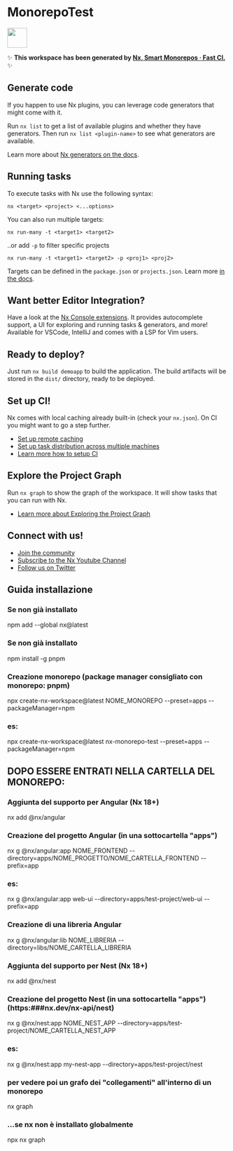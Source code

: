 # MonorepoTest

<a alt="Nx logo" href="https://nx.dev" target="_blank" rel="noreferrer"><img src="https://raw.githubusercontent.com/nrwl/nx/master/images/nx-logo.png" width="45"></a>

✨ **This workspace has been generated by [Nx, Smart Monorepos · Fast CI.](https://nx.dev)** ✨

## Generate code

If you happen to use Nx plugins, you can leverage code generators that might come with it.

Run `nx list` to get a list of available plugins and whether they have generators. Then run `nx list <plugin-name>` to see what generators are available.

Learn more about [Nx generators on the docs](https://nx.dev/features/generate-code).

## Running tasks

To execute tasks with Nx use the following syntax:

```
nx <target> <project> <...options>
```

You can also run multiple targets:

```
nx run-many -t <target1> <target2>
```

..or add `-p` to filter specific projects

```
nx run-many -t <target1> <target2> -p <proj1> <proj2>
```

Targets can be defined in the `package.json` or `projects.json`. Learn more [in the docs](https://nx.dev/features/run-tasks).

## Want better Editor Integration?

Have a look at the [Nx Console extensions](https://nx.dev/nx-console). It provides autocomplete support, a UI for exploring and running tasks & generators, and more! Available for VSCode, IntelliJ and comes with a LSP for Vim users.

## Ready to deploy?

Just run `nx build demoapp` to build the application. The build artifacts will be stored in the `dist/` directory, ready to be deployed.

## Set up CI!

Nx comes with local caching already built-in (check your `nx.json`). On CI you might want to go a step further.

- [Set up remote caching](https://nx.dev/features/share-your-cache)
- [Set up task distribution across multiple machines](https://nx.dev/nx-cloud/features/distribute-task-execution)
- [Learn more how to setup CI](https://nx.dev/recipes/ci)

## Explore the Project Graph
Run `nx graph` to show the graph of the workspace.
It will show tasks that you can run with Nx.

- [Learn more about Exploring the Project Graph](https://nx.dev/core-features/explore-graph)

## Connect with us!

- [Join the community](https://nx.dev/community)
- [Subscribe to the Nx Youtube Channel](https://www.youtube.com/@nxdevtools)
- [Follow us on Twitter](https://twitter.com/nxdevtools)



## Guida installazione


### Se non già installato
npm add --global nx@latest

### Se non già installato
npm install -g pnpm



### Creazione monorepo (package manager consigliato con monorepo: pnpm)
npx create-nx-workspace@latest NOME_MONOREPO --preset=apps --packageManager=npm
### es:
npx create-nx-workspace@latest nx-monorepo-test --preset=apps --packageManager=npm



## DOPO ESSERE ENTRATI NELLA CARTELLA DEL MONOREPO:

### Aggiunta del supporto per Angular (Nx 18+)
nx add @nx/angular

### Creazione del progetto Angular (in una sottocartella "apps")
nx g @nx/angular:app NOME_FRONTEND --directory=apps/NOME_PROGETTO/NOME_CARTELLA_FRONTEND --prefix=app
### es:
nx g @nx/angular:app web-ui --directory=apps/test-project/web-ui --prefix=app

### Creazione di una libreria Angular
nx g @nx/angular:lib NOME_LIBRERIA --directory=libs/NOME_CARTELLA_LIBRERIA


### Aggiunta del supporto per Nest (Nx 18+)
nx add @nx/nest

### Creazione del progetto Nest (in una sottocartella "apps") (https:###nx.dev/nx-api/nest)
nx g @nx/nest:app NOME_NEST_APP --directory=apps/test-project/NOME_CARTELLA_NEST_APP
### es:
nx g @nx/nest:app my-nest-app --directory=apps/test-project/nest


### per vedere poi un grafo dei "collegamenti" all'interno di un monorepo
nx graph
### ...se nx non è installato globalmente
npx nx graph

